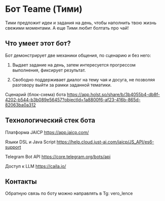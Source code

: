 # Бот Teame (Тими)

Тими предложит идеи и задания на день, чтобы наполнить твою жизнь свежими моментами. А еще Тими любит болтать про чай!


## Что умеет этот бот?

Бот демонстрирует две механики общения, по сценарию и без него:

1. Выдает задание на день, затем интересуется прогрессом выполнения, фиксирует результат.

2. Свободно поддерживает диалог на тему чая и досуга, не позволяя разговору выйти за рамки заданной тематики.

Сценарий (блок-схема) бота https://app.holst.so/share/b/3b4055b4-db8f-4202-b544-b3b089e56457?objectId=1a8800f6-af23-416b-865d-82063ba0a312

## Технологический стек бота

Платформа JAICP https://app.jaicp.com/

Языки DSL и Java Script https://help.cloud.just-ai.com/jaicp/JS_API/es6-support

Telegram Bot API https://core.telegram.org/bots/api

Доступ к LLM https://caila.io/

## Контакты

Обратную связь по боту можно направлять в Tg: vero_lence